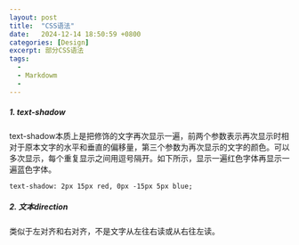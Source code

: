 ```yaml
---
layout: post
title:  "CSS语法"
date:   2024-12-14 18:50:59 +0800
categories: [Design]
excerpt: 部分CSS语法
tags:
  -  
  - Markdowm
  - 
---
```





##### 1. text-shadow
text-shadow本质上是把修饰的文字再次显示一遍，前两个参数表示再次显示时相对于原本文字的水平和垂直的偏移量，第三个参数为再次显示的文字的颜色。可以多次显示，每个重复显示之间用逗号隔开。如下所示，显示一遍红色字体再显示一遍蓝色字体。
```
text-shadow: 2px 15px red, 0px -15px 5px blue;
```

##### 2. 文本direction
类似于左对齐和右对齐，不是文字从左往右读或从右往左读。

